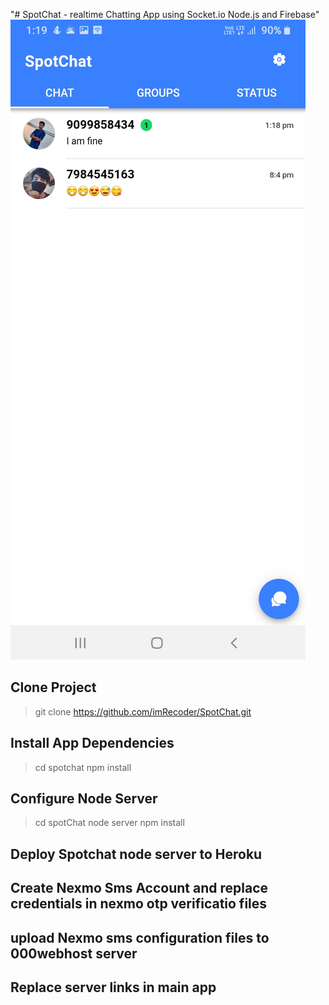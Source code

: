 "# SpotChat - realtime Chatting App using Socket.io Node.js and Firebase" 
![alt text](https://github.com/imRecoder/SpotChat/blob/main/screeshots/WhatsApp%20Image%202021-04-14%20at%201.23.00%20PM%20(1).jpeg)


## Clone Project
> git clone https://github.com/imRecoder/SpotChat.git

## Install App Dependencies
> cd spotchat
> npm install

## Configure Node Server
> cd spotChat node server
> npm install

## Deploy Spotchat node server to Heroku

## Create Nexmo Sms Account and replace credentials in nexmo otp verificatio files
## upload Nexmo sms configuration files to 000webhost server

## Replace server links in main app

